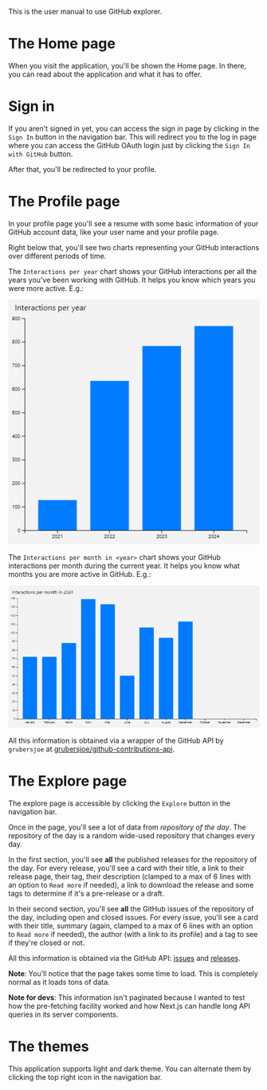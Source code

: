 This is the user manual to use GitHub explorer.

# The Home page

When you visit the application, you'll be shown the Home page. In there, you can read about the application and what it has to offer.

# Sign in

If you aren't signed in yet, you can access the sign in page by clicking in the `Sign In` button in the navigation bar. This will redirect you to the log in page where you can access the GitHub OAuth login just by clicking the `Sign In with GitHub` button.

After that, you'll be redirected to your profile.

# The Profile page

In your profile page you'll see a resume with some basic information of your GitHub account data, like your user name and your profile page.

Right below that, you'll see two charts representing your GitHub interactions over different periods of time.

The `Interactions per year` chart shows your GitHub interactions per all the years you've been working with GitHub. It helps you know which years you were more active. E.g.:

![Interactions per year chart](assets/interactions_per_year.png)

The `Interactions per month in <year>` chart shows your GitHub interactions per month during the current year. It helps you know what months you are more active in GitHub. E.g.:

![Interactions per month during the last year](assets/interactions_per_month.png)

All this information is obtained via a wrapper of the GitHub API by `grubersjoe` at [grubersjoe/github-contributions-api](https://github.com/grubersjoe/github-contributions-api).

# The Explore page

The explore page is accessible by clicking the `Explore` button in the navigation bar.

Once in the page, you'll see a lot of data from _repository of the day_. The repository of the day is a random wide-used repository that changes every day.

In the first section, you'll see **all** the published releases for the repository of the day. For every release, you'll see a card with their title, a link to their release page, their tag, their description (clamped to a max of 6 lines with an option to `Read more` if needed), a link to download the release and some tags to determine if it's a pre-release or a draft.

In their second section, you'll see **all** the GitHub issues of the repository of the day, including open and closed issues. For every issue, you'll see a card with their title, summary (again, clamped to a max of 6 lines with an option to `Read more` if needed), the author (with a link to its profile) and a tag to see if they're closed or not.

All this information is obtained via the GitHub API: [issues](https://docs.github.com/es/rest/issues/issues?apiVersion=2022-11-28#list-repository-issues) and [releases](https://docs.github.com/es/rest/releases/releases).

**Note**: You'll notice that the page takes some time to load. This is completely normal as it loads tons of data.

**Note for devs**: This information isn't paginated because I wanted to test how the pre-fetching facility worked and how Next.js can handle long API queries in its server components.

# The themes

This application supports light and dark theme. You can alternate them by clicking the top right icon in the navigation bar.
